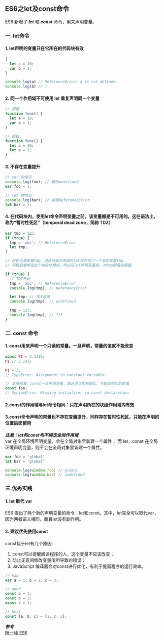 ## ES6之let及const命令
ES6 新增了 ***let*** 和 ***const*** 命令，用来声明变量。
### 一. let命令
#### 1. let声明的变量只在它所在的代码块有效
```js
{
  let a = 10;
  var b = 1;
}

console.log(a) // ReferenceError: a is not defined.
console.log(b) // 1
```
#### 2. 同一个作用域不可使用 let 重复声明同一个变量
```js
// 报错
function func() {
  let a = 10;
  var a = 1;
}

// 报错
function func() {
  let a = 10;
  let a = 1;
}
```
#### 3. 不存在变量提升
```js
// var 的情况
console.log(foo); // 输出undefined
var foo = 2;

// let 的情况
console.log(bar); // 报错ReferenceError
let bar = 2;
```
#### 4. 在代码块内，使用let命令声明变量之前，该变量都是不可用的。这在语法上，称为“暂时性死区”（temporal dead zone，简称 TDZ）
```js
var tmp = 123;
if (true) {
  tmp = 'abc'; // ReferenceError
  let tmp;
}

// 存在全局变量tmp，但是块级作用域内let又声明了一个局部变量tmp，
// 导致后者绑定这个块级作用域，所以在let声明变量前，对tmp赋值会报错。

if (true) {
  // TDZ开始
  tmp = 'abc'; // ReferenceError
  console.log(tmp); // ReferenceError

  let tmp; // TDZ结束
  console.log(tmp); // undefined

  tmp = 123;
  console.log(tmp); // 123
}
```

### 二. const 命令
#### 1. const用来声明一个只读的常量。一旦声明，常量的值就不能改变
```js
const PI = 3.1415;
PI // 3.1415

PI = 3;
// TypeError: Assignment to constant variable.

// 这意味着，const一旦声明变量，就必须立即初始化，不能留到以后赋值
const foo;
// SyntaxError: Missing initializer in const declaration
```
#### 2.const的作用域与let命令相同：只在声明所在的块级作用域内有效
#### 3.const命令声明的常量也不存在变量提升，同样存在暂时性死区，只能在声明的位置后面使用

***注意：let和const均不绑定全局作用域***  
var 在全局环境声明变量，会在全局对象里新建一个属性； 
而 let，const 在全局环境声明变量，则不会在全局对象里新建一个属性。
```js
var foo = 'global'
let bar = 'global'

console.log(window.foo) // global
console.log(window.bar) // undefined
```
### 三.优秀实践
#### 1. let 取代 var
ES6 提出了两个新的声明变量的命令：let和const。其中，let完全可以取代var，因为两者语义相同，而且let没有副作用。
#### 2. 建议优先使用const
const优于let有几个原因: 
1. const可以提醒阅读程序的人，这个变量不应该改变；
2. 防止无意间修改变量值所导致的错误；
3. JavaScript 编译器会对const进行优化，有利于提高程序的运行效率。
```js
// bad
var a = 1, b = 2, c = 3;

// good
const a = 1;
const b = 2;
const c = 3;

// best
const [a, b, c] = [1, 2, 3];
```

***参考***  
[阮一峰 ES6](https://es6.ruanyifeng.com/#docs/let)
